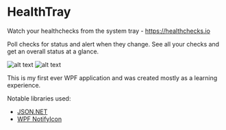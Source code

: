 # HealthTray
Watch your healthchecks from the system tray - https://healthchecks.io

Poll checks for status and alert when they change. See all your checks and get an overall status at a glance.

![alt text](https://raw.githubusercontent.com/taylus/HealthTray/master/Screenshots/healthtray_screenshot_1.png "Dashboard screenshot") ![alt text](https://raw.githubusercontent.com/taylus/HealthTray/master/Screenshots/healthtray_screenshot_2.png "System tray screenshot")

This is my first ever WPF application and was created mostly as a learning experience.

Notable libraries used:
* [JSON.NET](http://www.newtonsoft.com/json)
* [WPF NotifyIcon](http://www.hardcodet.net/wpf-notifyicon)

